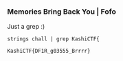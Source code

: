 ### Memories Bring Back You | Fofo

Just a grep :)

```
strings chall | grep KashiCTF{
```

`KashiCTF{DF1R_g03555_Brrrr}`
